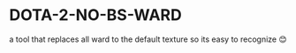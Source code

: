 # DOTA-2-NO-BS-WARD
a tool that replaces all ward to the default texture so its easy to recognize 😊
